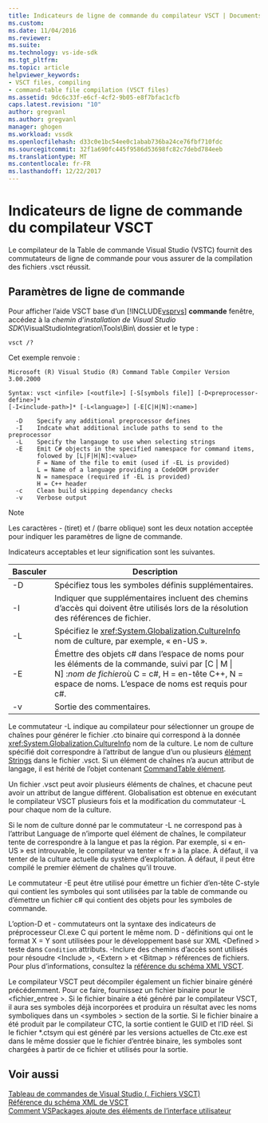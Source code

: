 ```yaml
---
title: Indicateurs de ligne de commande du compilateur VSCT | Documents Microsoft
ms.custom: 
ms.date: 11/04/2016
ms.reviewer: 
ms.suite: 
ms.technology: vs-ide-sdk
ms.tgt_pltfrm: 
ms.topic: article
helpviewer_keywords:
- VSCT files, compiling
- command-table file compilation (VSCT files)
ms.assetid: 9dc6c33f-e6cf-4cf2-9b05-e8f7bfac1cfb
caps.latest.revision: "10"
author: gregvanl
ms.author: gregvanl
manager: ghogen
ms.workload: vssdk
ms.openlocfilehash: d33c0e1bc54ee0c1abab736ba24ce76fbf710fdc
ms.sourcegitcommit: 32f1a690fc445f9586d53698fc82c7debd784eeb
ms.translationtype: MT
ms.contentlocale: fr-FR
ms.lasthandoff: 12/22/2017
---
```

# <a name="vsct-compiler-command-line-flags"></a>Indicateurs de ligne de commande du compilateur VSCT
Le compilateur de la Table de commande Visual Studio (VSTC) fournit des commutateurs de ligne de commande pour vous assurer de la compilation des fichiers .vsct réussit.  
  
## <a name="command-line-parameters"></a>Paramètres de ligne de commande  
 Pour afficher l’aide VSCT base d’un [!INCLUDE[vsprvs](../../code-quality/includes/vsprvs_md.md)] **commande** fenêtre, accédez à la *chemin d’installation de Visual Studio SDK*\VisualStudioIntegration\Tools\Bin\ dossier et le type :  
  
```  
vsct /?  
```  
  
 Cet exemple renvoie :  
  
```  
Microsoft (R) Visual Studio (R) Command Table Compiler Version 3.00.2000  
  
Syntax: vsct <infile> [<outfile>] [-S[symbols file]] [-D<preprocessor-define>]*  
[-I<include-path>]* [-L<language>] [-E[C|H|N]:<name>]  
  
  -D    Specify any additional preprocessor defines  
  -I    Indcate what additional include paths to send to the preprocessor  
  -L    Specify the langauge to use when selecting strings  
  -E    Emit C# objects in the specified namespace for command items,  
        folowed by [L|F|H|N]:<value>  
        F = Name of the file to emit (used if -EL is provided)  
        L = Name of a language providing a CodeDOM provider  
        N = namespace (required if -EL is provided)  
        H = C++ header  
  -c    Clean build skipping dependancy checks  
  -v    Verbose output  
```  
  
> [!NOTE]
>  Les caractères - (tiret) et / (barre oblique) sont les deux notation acceptée pour indiquer les paramètres de ligne de commande.  
  
 Indicateurs acceptables et leur signification sont les suivantes.  
  
|Basculer|Description|  
|------------|-----------------|  
|-D|Spécifiez tous les symboles définis supplémentaires.|  
|-I|Indiquer que supplémentaires incluent des chemins d’accès qui doivent être utilisés lors de la résolution des références de fichier.|  
|-L|Spécifiez le <xref:System.Globalization.CultureInfo> nom de culture, par exemple, « en-US ».|  
|-E|Émettre des objets c# dans l’espace de noms pour les éléments de la commande, suivi par [C &#124; M &#124; N] :*nom de fichier*où C = c#, H = en-tête C++, N = espace de noms. L’espace de noms est requis pour c#.|  
|-v|Sortie des commentaires.|  
  
 Le commutateur -L indique au compilateur pour sélectionner un groupe de chaînes pour générer le fichier .cto binaire qui correspond à la donnée <xref:System.Globalization.CultureInfo> nom de la culture. Le nom de culture spécifié doit correspondre à l’attribut de langue d’un ou plusieurs [élément Strings](../../extensibility/strings-element.md) dans le fichier .vsct. Si un élément de chaînes n’a aucun attribut de langage, il est hérité de l’objet contenant [CommandTable élément](../../extensibility/commandtable-element.md).  
  
 Un fichier .vsct peut avoir plusieurs éléments de chaînes, et chacune peut avoir un attribut de langue différent. Globalisation est obtenue en exécutant le compilateur VSCT plusieurs fois et la modification du commutateur -L pour chaque nom de la culture.  
  
 Si le nom de culture donné par le commutateur -L ne correspond pas à l’attribut Language de n’importe quel élément de chaînes, le compilateur tente de correspondre à la langue et pas la région. Par exemple, si « en-US » est introuvable, le compilateur va tenter « fr » à la place. À défaut, il va tenter de la culture actuelle du système d’exploitation. À défaut, il peut être compilé le premier élément de chaînes qu’il trouve.  
  
 Le commutateur -E peut être utilisé pour émettre un fichier d’en-tête C-style qui contient les symboles qui sont utilisées par la table de commande ou d’émettre un fichier c# qui contient des objets pour les symboles de commande.  
  
 L’option-D et - commutateurs ont la syntaxe des indicateurs de préprocesseur Cl.exe C qui portent le même nom. D - définitions qui ont le format X = Y sont utilisées pour le développement basé sur XML \<Defined > teste dans `Condition` attributs. -Inclure des chemins d’accès sont utilisés pour résoudre \<Include >, \<Extern > et \<Bitmap > références de fichiers. Pour plus d’informations, consultez la [référence du schéma XML VSCT](../../extensibility/vsct-xml-schema-reference.md).  
  
 Le compilateur VSCT peut décompiler également un fichier binaire généré précédemment. Pour ce faire, fournissez un fichier binaire pour le \<fichier_entree >.   Si le fichier binaire a été généré par le compilateur VSCT, il aura ses symboles déjà incorporées et produira un résultat avec les noms symboliques dans un \<symboles > section de la sortie. Si le fichier binaire a été produit par le compilateur CTC, la sortie contient le GUID et l’ID réel. Si le fichier *.ctsym qui est généré par les versions actuelles de Ctc.exe est dans le même dossier que le fichier d’entrée binaire, les symboles sont chargées à partir de ce fichier et utilisés pour la sortie.  
  
## <a name="see-also"></a>Voir aussi  
 [Tableau de commandes de Visual Studio (. Fichiers VSCT)](../../extensibility/internals/visual-studio-command-table-dot-vsct-files.md)   
 [Référence du schéma XML de VSCT](../../extensibility/vsct-xml-schema-reference.md)   
 [Comment VSPackages ajoute des éléments de l’interface utilisateur](../../extensibility/internals/how-vspackages-add-user-interface-elements.md)